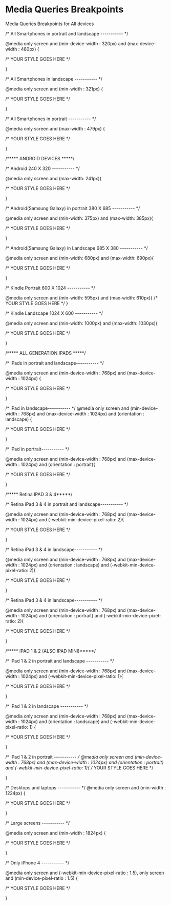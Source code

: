 Media Queries Breakpoints
=========================

Media Queries Breakpoints for All devices


/* All Smartphones in portrait and landscape ----------- */

@media only screen 
and (min-device-width : 320px) 
and (max-device-width : 480px) {

/* YOUR STYLE GOES HERE */

}

/* All Smartphones in landscape ----------- */

@media only screen 
and (min-width : 321px) {

/* YOUR STYLE GOES HERE */

}

/* All Smartphones in portrait ----------- */

@media only screen 
and (max-width : 479px) {

/* YOUR STYLE GOES HERE */

}

/***** ANDROID DEVICES *****/


/* Android 240 X 320 ----------- */

@media only screen
and (max-width: 241px){

/* YOUR STYLE GOES HERE */

}

/* Android(Samsung Galaxy) in portrait 380 X 685 ----------- */

@media only screen
and (min-width: 375px)
and (max-width: 385px){

/* YOUR STYLE GOES HERE */

}

/* Android(Samsung Galaxy) in Landscape 685 X  380 ----------- */

@media only screen
and (min-width: 680px)
and (max-width: 690px){

/* YOUR STYLE GOES HERE */

}

/* Kindle Portrait 600 X 1024 ----------- */

@media only screen
and (min-width: 595px)
and (max-width: 610px){
/* YOUR STYLE GOES HERE */
}

/* Kindle Landscape 1024 X 600 ----------- */

@media only screen
and (min-width: 1000px)
and (max-width: 1030px){

/* YOUR STYLE GOES HERE */

}

/***** ALL GENERATION IPADS *****/


/* iPads in portrait and landscape----------- */

@media only screen 
and (min-device-width : 768px) 
and (max-device-width : 1024px) {

/* YOUR STYLE GOES HERE */  

}

/* iPad in landscape----------- */
@media only screen 
and (min-device-width : 768px) 
and (max-device-width : 1024px) 
and (orientation : landscape) {

/* YOUR STYLE GOES HERE */

}

/* iPad in portrait----------- */

@media only screen 
and (min-device-width : 768px) 
and (max-device-width : 1024px) 
and (orientation : portrait){

/* YOUR STYLE GOES HERE */

}



/***** Retina IPAD 3 & 4*****/


/* Retina iPad 3 & 4 in portrait and landscape----------- */

@media only screen 
and (min-device-width : 768px) 
and (max-device-width : 1024px)
and (-webkit-min-device-pixel-ratio: 2){

/* YOUR STYLE GOES HERE */

}

/* Retina iPad 3 & 4 in landscape----------- */


@media only screen 
and (min-device-width : 768px) 
and (max-device-width : 1024px) 
and (orientation : landscape)
and (-webkit-min-device-pixel-ratio: 2){

/* YOUR STYLE GOES HERE */

}

/* Retina iPad 3 & 4 in landscape----------- */


@media only screen 
and (min-device-width : 768px) 
and (max-device-width : 1024px) 
and (orientation : portrait)
and (-webkit-min-device-pixel-ratio: 2){

/* YOUR STYLE GOES HERE */

}




/***** IPAD 1 & 2 (ALSO IPAD MINI)*****/


/* iPad 1 & 2 in portrait and landscape ----------- */

@media only screen 
and (min-device-width : 768px) 
and (max-device-width : 1024px) 
and (-webkit-min-device-pixel-ratio: 1){

/* YOUR STYLE GOES HERE */

}

/* iPad 1 & 2 in landscape ----------- */

@media only screen 
and (min-device-width : 768px) 
and (max-device-width : 1024px) 
and (orientation : landscape)
and (-webkit-min-device-pixel-ratio: 1)  {

/* YOUR STYLE GOES HERE */

}

/* iPad 1 & 2 in portrait ----------- */
@media only screen 
and (min-device-width : 768px) 
and (max-device-width : 1024px) 
and (orientation : portrait) 
and (-webkit-min-device-pixel-ratio: 1){
/* YOUR STYLE GOES HERE */

}

/* Desktops and laptops ----------- */
@media only screen 
and (min-width : 1224px) {

/* YOUR STYLE GOES HERE */

}

/* Large screens ----------- */

@media only screen 
and (min-width : 1824px) {

/* YOUR STYLE GOES HERE */

}

/* Only iPhone 4 ----------- */

@media
only screen and (-webkit-min-device-pixel-ratio : 1.5),
only screen and (min-device-pixel-ratio : 1.5) {

/* YOUR STYLE GOES HERE */

}
